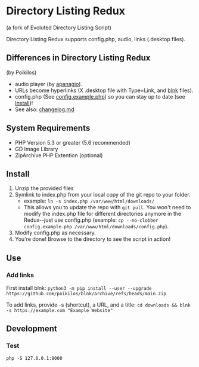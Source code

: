 # Directory Listing Redux
(a fork of Evoluted Directory Listing Script)

Directory Listing Redux supports config.php, audio, links (.desktop files).


## Differences in Directory Listing Redux
(by Poikilos)
- audio player (by [apanagio](https://github.com/apanagio)).
- URLs become hyperlinks (X .desktop file with Type=Link, and [blnk](https://github.com/poikilos/blnk) files).
- config.php (See [config.example.php](config.example.php)) so you can stay up to date (see [Install](#install))!
- See also: [changelog.md](changelog.md)


## System Requirements
- PHP Version 5.3 or greater (5.6 recommended)
- GD Image Library
- ZipArchive PHP Extention (optional)


## Install
1. Unzip the provided files
2. Symlink to index.php from your local copy of the git repo to your folder.
   - example: `ln -s index.php /var/www/html/downloads/`
   - This allows you to update the repo with `git pull`. You won't need
     to modify the index.php file for different directories anymore in
     the Redux--just use config.php
     (example: `cp --no-clobber config.example.php /var/www/html/downloads/config.php`).
3. Modify config.php as necessary.
4. You're done! Browse to the directory to see the script in action!


## Use
### Add links
First install blnk:
`python3 -m pip install --user --upgrade https://github.com/poikilos/blnk/archive/refs/heads/main.zip`

To add links, provide -s (shortcut), a URL, and a title:
`cd downloads && blnk -s https://example.com "Example Website"`


## Development
### Test
```
php -S 127.0.0.1:8000
```
